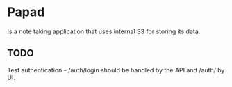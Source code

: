 # Papad

Is a note taking application that uses internal S3 for storing its data.

## TODO

Test authentication - /auth/login should be handled by the API and /auth/ by UI.